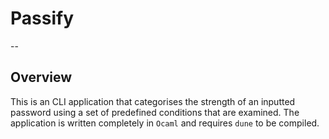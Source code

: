 # Passify
--
## Overview

This is an CLI application that categorises the strength of an inputted password using a set of predefined conditions that are examined. The application is written completely in `Ocaml` and requires `dune` to be compiled.
